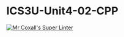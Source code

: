 # ICS3U-Unit4-02-CPP

[![Mr Coxall's Super Linter](https://github.com/maliksalem1/ICS3U-Unit4-02-CPP/workflows/Mr%20Coxall's%20Super%20Linter/badge.svg)](https://github.com/maliksalem1/ICS3U-Unit4-02-CPP/actions/)
